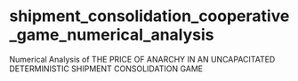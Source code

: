 # shipment_consolidation_cooperative_game_numerical_analysis
Numerical Analysis of THE PRICE OF ANARCHY IN AN UNCAPACITATED DETERMINISTIC SHIPMENT CONSOLIDATION GAME
